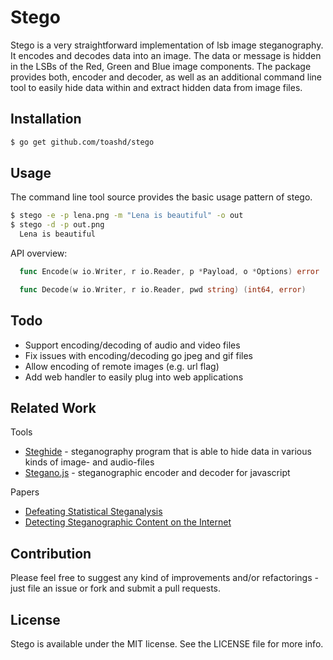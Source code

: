 # Stego
Stego is a very straightforward implementation of lsb image steganography. It encodes and decodes data into an image. The data or message is hidden in the LSBs of the Red, Green and Blue image components. The package provides both, encoder and decoder, as well as an additional command line tool to easily hide data within and extract hidden data from image files.

## Installation

```bash
$ go get github.com/toashd/stego
```

## Usage

The command line tool source provides the basic usage pattern of stego.

```bash
$ stego -e -p lena.png -m "Lena is beautiful" -o out
$ stego -d -p out.png
  Lena is beautiful
```

API overview:

```go
  func Encode(w io.Writer, r io.Reader, p *Payload, o *Options) error
```
```go
  func Decode(w io.Writer, r io.Reader, pwd string) (int64, error)
```

## Todo

* Support encoding/decoding of audio and video files
* Fix issues with encoding/decoding go jpeg and gif files
* Allow encoding of remote images (e.g. url flag)
* Add web handler to easily plug into web applications

## Related Work

Tools
* [Steghide](http://steghide.sourceforge.net/) - steganography program that is able to hide data in various kinds of image- and audio-files
* [Stegano.js](https://github.com/tuseroni/stegano.js) - steganographic encoder and decoder for javascript

Papers
* [Defeating Statistical Steganalysis](http://www.citi.umich.edu/u/provos/stego/)
* [Detecting Steganographic Content on the Internet](https://www.citi.umich.edu/techreports/reports/citi-tr-01-11.pdf)


## Contribution

Please feel free to suggest any kind of improvements and/or refactorings - just file an
issue or fork and submit a pull requests.

## License

Stego is available under the MIT license. See the LICENSE file for more info.

